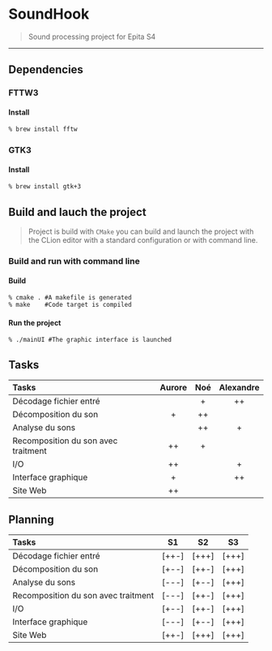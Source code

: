 # SoundHook

>Sound processing project for Epita S4

-------



## Dependencies

### FTTW3

#### Install

```sh
% brew install fftw
```


### GTK3

#### Install

```sh
% brew install gtk+3
```



## Build and lauch the project

>   Project is build with `CMake` you can build and launch the project with the CLion editor with a standard configuration or with command line.

### Build and run with command line

#### Build

```shell
% cmake . #A makefile is generated
% make 	  #Code target is compiled
```

#### Run the project

```shell
% ./mainUI #The graphic interface is launched
```



## Tasks

| Tasks                               | Aurore |  Noé  | Alexandre |
| :---------------------------------- | :----: | :---: | :-------: |
| Décodage fichier entré              |        |   +   |    ++     |
| Décomposition du son                |   +    |  ++   |           |
| Analyse du sons                     |        |  ++   |     +     |
| Recomposition du son avec traitment |   ++   |   +   |           |
| I/O                                 |   ++   |       |     +     |
| Interface graphique                 |   +    |       |    ++     |
| Site Web                            |   ++   |       |           |

## Planning

| Tasks                               |  S1   |  S2   |  S3   |
| :---------------------------------- | :---: | :---: | :---: |
| Décodage fichier entré              | [++-] | [+++] | [+++] |
| Décomposition du son                | [+--] | [++-] | [+++] |
| Analyse du sons                     | [---] | [+--] | [+++] |
| Recomposition du son avec traitment | [---] | [++-] | [+++] |
| I/O                                 | [+--] | [++-] | [+++] |
| Interface graphique                 | [---] | [+--] | [+++] |
| Site Web                            | [++-] | [+++] | [+++] |
